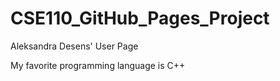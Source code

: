 # CSE110_GitHub_Pages_Project

Aleksandra Desens' User Page

My favorite programming language is C++